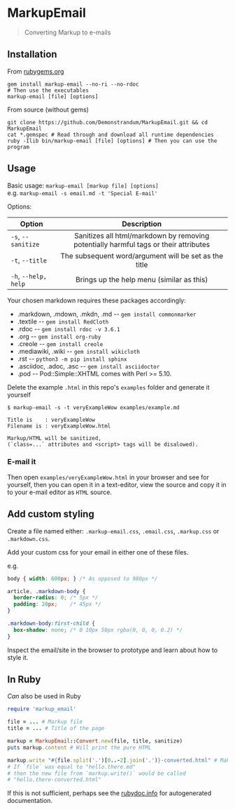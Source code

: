 # MarkupEmail
> Converting Markup to e-mails

## Installation
From [rubygems.org](https://rubygems.org/gems/markup-email)
```shell
gem install markup-email --no-ri --no-rdoc
# Then use the executables
markup-email [file] [options]
```
From source (without gems)
```shell
git clone https://github.com/Demonstrandum/MarkupEmail.git && cd MarkupEmail
cat *.gemspec # Read through and download all runtime dependencies
ruby -Ilib bin/markup-email [file] [options] # Then you can use the program
```

## Usage
Basic usage:
  `markup-email [markup file] [options]`<br />
  e.g. `markup-email -s email.md -t 'Special E-mail'`

Options:

| Option                | Description   |    
| ----------------------|:-------------:|
| `-s`, `--sanitize`    | Sanitizes all html/markdown by removing potentially harmful tags or their attributes        |
| `-t`, `--title`       | The subsequent word/argument will be set as the title                                   |
| `-h`, `--help, help`  | Brings up the help menu (similar as this)  |


Your chosen markdown requires these packages accordingly:
-   .markdown, .mdown, .mkdn, .md -- `gem install commonmarker`
-   .textile -- `gem install RedCloth`
-   .rdoc -- `gem install rdoc -v 3.6.1`
-   .org -- `gem install org-ruby`
-   .creole -- `gem install creole`
-   .mediawiki, .wiki -- `gem install wikicloth`
-   .rst -- `python3 -m pip install sphinx`
-   .asciidoc, .adoc, .asc -- `gem install asciidoctor`
-   .pod -- Pod::Simple::XHTML comes with Perl >= 5.10.

Delete the example `.html` in this repo's `examples` folder and generate it yourself
```shell
$ markup-email -s -t veryExampleWow examples/example.md

Title is    : veryExampleWow
Filename is : veryExampleWow.html

Markup/HTML will be sanitized,
(`class=...` attributes and <script> tags will be disalowed).
```
### E-mail it
Then open `examples/veryExampleWow.html` in your browser and see for yourself, then you can open it in a text-editor, view the source and copy it in to your e-mail editor as `HTML` source.

## Add custom styling
Create a file named either: `.markup-email.css`, `.email.css`, `.markup.css` or `.markdown.css`.

Add your custom css for your email in either one of these files.

e.g.
```css
body { width: 600px; } /* As opposed to 980px */

article, .markdown-body {
  border-radius: 0; /* 5px */
  padding: 20px;    /* 45px */
}

.markdown-body:first-child {
  box-shadow: none; /* 0 10px 50px rgba(0, 0, 0, 0.2) */
}
```
Inspect the email/site in the browser to prototype and learn about how to style it.

## In Ruby
*Can* also be used in Ruby
```ruby
require 'markup_email'

file = ... # Markup file
title = ... # Title of the page

markup = MarkupEmail::Convert.new(file, title, sanitize)
puts markup.content # Will print the pure HTML

markup.write "#{file.split('.')[0..-2].join('.')}-converted.html" # Makes a new file
# If `file` was equal to "hello.there.md"
# then the new file from `markup.write()` would be called
# "hello.there-converted.html"
```
If this is not sufficient, perhaps see the [rubydoc.info](http://www.rubydoc.info/gems/markup-email/1.2.4/) for autogenerated documentation.
